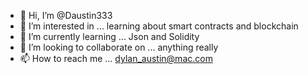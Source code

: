 - 👋 Hi, I’m @Daustin333
- 👀 I’m interested in ... learning about smart contracts and blockchain
- 🌱 I’m currently learning ... Json and Solidity
- 💞️ I’m looking to collaborate on ... anything really
- 📫 How to reach me ... dylan_austin@mac.com

<!---
Daustin333/Daustin333 is a ✨ special ✨ repository because its `README.md` (this file) appears on your GitHub profile.
You can click the Preview link to take a look at your changes.
--->
